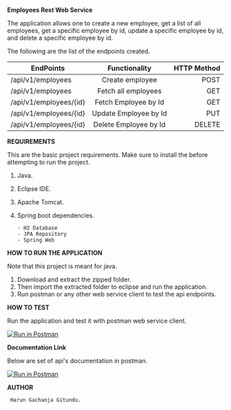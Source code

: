 **Employees Rest Web Service**

The application allows one to create a new employee, get a list of all employees, get a specific employee by id, update a specific employee by id, and delete a specific employee by id.

The following are the list of the endpoints created.

| EndPoints                     |           Functionality            | HTTP Method |
| ----------------------------- | :--------------------------------: | ----------: |
| /api/v1/employees             |            Create employee         |        POST |
| /api/v1/employees             |          Fetch all employees       |         GET |
| /api/v1/employees/{id}        |          Fetch Employee by Id      |        GET  |
| /api/v1/employees/{id}        |          Update Employee by Id     |         PUT |
| /api/v1/employees/{id}        |           Delete Employee by Id    |      DELETE |


**REQUIREMENTS**

This are the basic project requirements. Make sure to install the before attempting to run the project.

1.  Java.
2.  Eclipse IDE.
3.  Apache Tomcat.
4.  Spring boot dependencies.
		
		- H2 Database
		- JPA Repository
		- Spring Web


**HOW TO RUN THE APPLICATION**

Note that this project is meant for java.

1.  Download and extract the zipped folder.
2.  Then import the extracted folder to eclipse and run the application.
3.  Run postman or any other web service client to test the api endpoints.

**HOW TO TEST**

Run the application and test it with postman web service client.

[![Run in Postman](https://run.pstmn.io/button.svg)](https://app.getpostman.com/run-collection/b6d3cef4d1f3cc719260)

**Documentation Link**

Below are set of api's documentation in postman.

[![Run in Postman](https://run.pstmn.io/button.svg)](https://documenter.getpostman.com/view/8378409/SztBa7TD)

**AUTHOR**

     Harun Gachanja Gitundu.

